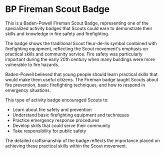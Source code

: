 # BP Fireman Scout Badge

This is a Baden-Powell Fireman Scout Badge, representing one of the specialized activity badges that Scouts could earn to demonstrate their skills and knowledge in fire safety and firefighting.

The badge shows the traditional Scout fleur-de-lis symbol combined with firefighting equipment, reflecting the Scout movement's emphasis on practical skills and community service. Fire safety was particularly important during the early 20th century when many buildings were more vulnerable to fire hazards.

Baden-Powell believed that young people should learn practical skills that would make them useful citizens. The Fireman badge taught Scouts about fire prevention, basic firefighting techniques, and how to respond in emergency situations.

This type of activity badge encouraged Scouts to:
- Learn about fire safety and prevention
- Understand basic firefighting equipment and techniques  
- Practice emergency response procedures
- Develop skills that could serve their community
- Take responsibility for public safety

The detailed craftsmanship of the badge reflects the importance placed on achieving these practical skills within the Scout movement.
